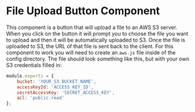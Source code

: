 # File Upload Button Component

This component is a button that will upload a file to an AWS S3 server. When you click on the button it will prompt you to choose the file you want to upload and then it will be automatically uploaded to S3. Once the file is uploaded to S3, the URL of that file is sent back to the client. For this component to work you will need to create an `aws.js` file inside of the config directory. The file should look something like this, but with your own S3 credentials filled in:

```js
module.exports = {
	bucket: 'YOUR_S3_BUCKET_NAME',
	accessKeyId: 'ACCESS_KEY_ID',
	secretAccessKey: 'SECRET_ACCESS_KEY',
	acl: 'public-read'
};
```